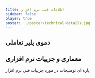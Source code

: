```yaml
---
title: اطلاعات فنی نرم افزار
sidebar: false
player: true
poster: ../poster/technical-details.jpg
---
```


## دموی پلیر تعاملی

<InteractivePlayer />

## معماری و جزییات نرم افزاری

پاره ای توضیحات در مورد جزییات فنی نرم افزار
